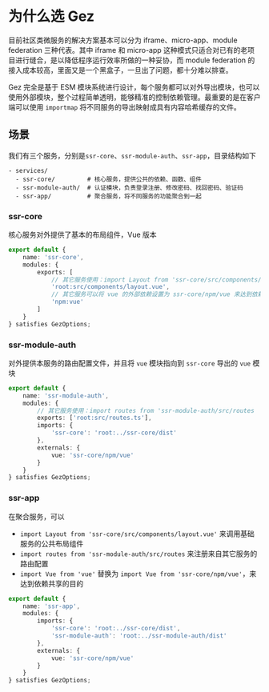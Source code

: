 # 为什么选 Gez
目前社区类微服务的解决方案基本可以分为 iframe、micro-app、module federation 三种代表。其中 iframe 和 micro-app 这种模式只适合对已有的老项目进行缝合，是以降低程序运行效率所做的一种妥协，而 module federation 的接入成本较高，里面又是一个黑盒子，一旦出了问题，都十分难以排查。

Gez 完全是基于 ESM 模块系统进行设计，每个服务都可以对外导出模块，也可以使用外部模块，整个过程简单透明，能够精准的控制依赖管理。最重要的是在客户端可以使用 `importmap` 将不同服务的导出映射成具有内容哈希缓存的文件。

## 场景
我们有三个服务，分别是`ssr-core`、`ssr-module-auth`、`ssr-app`，目录结构如下
```
- services/
  - ssr-core/         # 核心服务，提供公共的依赖、函数、组件
  - ssr-module-auth/  # 认证模块，负责登录注册、修改密码、找回密码、验证码
  - ssr-app/          # 聚合服务，将不同服务的功能聚合到一起
```

### ssr-core
核心服务对外提供了基本的布局组件，Vue 版本
```ts
export default {
    name: 'ssr-core',
    modules: {
        exports: [
            // 其它服务使用：import Layout from 'ssr-core/src/components/layout.vue' 
            'root:src/components/layout.vue',
            // 其它服务可以将 vue 的外部依赖设置为 ssr-core/npm/vue 来达到依赖共享
            'npm:vue'
        ]
    }
} satisfies GezOptions;
```
### ssr-module-auth
对外提供本服务的路由配置文件，并且将 `vue` 模块指向到 `ssr-core` 导出的 `vue` 模块
```ts
export default {
    name: 'ssr-module-auth',
    modules: {
        // 其它服务使用：import routes from 'ssr-module-auth/src/routes
        exports: ['root:src/routes.ts'],
        imports: {
            'ssr-core': 'root:../ssr-core/dist'
        },
        externals: {
            vue: 'ssr-core/npm/vue'
        }
    }
} satisfies GezOptions;
```
### ssr-app
在聚合服务，可以
- `import Layout from 'ssr-core/src/components/layout.vue'` 来调用基础服务的公共布局组件
- `import routes from 'ssr-module-auth/src/routes` 来注册来自其它服务的路由配置
- `import Vue from 'vue'` 替换为 `import Vue from 'ssr-core/npm/vue'`，来达到依赖共享的目的
```ts
export default {
    name: 'ssr-app',
    modules: {
        imports: {
            'ssr-core': 'root:../ssr-core/dist',
            'ssr-module-auth': 'root:../ssr-module-auth/dist'
        },
        externals: {
            vue: 'ssr-core/npm/vue'
        }
    }
} satisfies GezOptions;
```